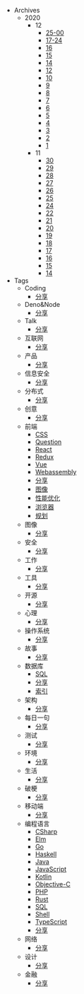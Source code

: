 * Archives
  * 2020
    * 12
      * [25-00](Archives/2020/12/25-00.md)
      * [17-24](Archives/2020/12/17-24.md)
      * [16](Archives/2020/12/16.md)
      * [15](Archives/2020/12/15.md)
      * [14](Archives/2020/12/14.md)
      * [12](Archives/2020/12/12.md)
      * [10](Archives/2020/12/10.md)
      * [9](Archives/2020/12/9.md)
      * [8](Archives/2020/12/8.md)
      * [7](Archives/2020/12/7.md)
      * [6](Archives/2020/12/6.md)
      * [5](Archives/2020/12/5.md)
      * [4](Archives/2020/12/4.md)
      * [3](Archives/2020/12/3.md)
      * [2](Archives/2020/12/2.md)
      * [1](Archives/2020/12/1.md)
    * 11
      * [30](Archives/2020/11/30.md)
      * [29](Archives/2020/11/29.md)
      * [28](Archives/2020/11/28.md)
      * [27](Archives/2020/11/27.md)
      * [26](Archives/2020/11/26.md)
      * [25](Archives/2020/11/25.md)
      * [24](Archives/2020/11/24.md)
      * [22](Archives/2020/11/22.md)
      * [21](Archives/2020/11/21.md)
      * [20](Archives/2020/11/20.md)
      * [19](Archives/2020/11/19.md)
      * [18](Archives/2020/11/18.md)
      * [17](Archives/2020/11/17.md)
      * [16](Archives/2020/11/16.md)
      * [15](Archives/2020/11/15.md)
      * [14](Archives/2020/11/14.md)
* Tags
  * Coding
    * [分享](Tags/Coding/分享)
  * Deno&Node
    * [分享](Tags/Deno&Node/分享)
  * Talk
    * [分享](Tags/Talk/分享)
  * 互联网
    * [分享](Tags/互联网/分享)
  * 产品
    * [分享](Tags/产品/分享)
  * 信息安全
    * [分享](Tags/信息安全/分享)
  * 分布式
    * [分享](Tags/分布式/分享)
  * 创意
    * [分享](Tags/创意/分享)
  * 前端
    * [CSS](Tags/前端/CSS)
    * [Question](Tags/前端/Question)
    * [React](Tags/前端/React)
    * [Redux](Tags/前端/Redux)
    * [Vue](Tags/前端/Vue)
    * [Webassembly](Tags/前端/Webassembly)
    * [分享](Tags/前端/分享)
    * [图像](Tags/前端/图像)
    * [性能优化](Tags/前端/性能优化)
    * [浏览器](Tags/前端/浏览器)
    * [规划](Tags/前端/规划)
  * 图像
    * [分享](Tags/图像/分享)
  * 安全
    * [分享](Tags/安全/分享)
  * 工作
    * [分享](Tags/工作/分享)
  * 工具
    * [分享](Tags/工具/分享)
  * 开源
    * [分享](Tags/开源/分享)
  * 心理
    * [分享](Tags/心理/分享)
  * 操作系统
    * [分享](Tags/操作系统/分享)
  * 故事
    * [分享](Tags/故事/分享)
  * 数据库
    * [SQL](Tags/数据库/SQL)
    * [分享](Tags/数据库/分享)
    * [索引](Tags/数据库/索引)
  * 架构
    * [分享](Tags/架构/分享)
  * 每日一句
    * [分享](Tags/每日一句/分享)
  * 测试
    * [分享](Tags/测试/分享)
  * 环境
    * [分享](Tags/环境/分享)
  * 生活
    * [分享](Tags/生活/分享)
  * 破梗
    * [分享](Tags/破梗/分享)
  * 移动端
    * [分享](Tags/移动端/分享)
  * 编程语言
    * [CSharp](Tags/编程语言/CSharp)
    * [Elm](Tags/编程语言/Elm)
    * [Go](Tags/编程语言/Go)
    * [Haskell](Tags/编程语言/Haskell)
    * [Java](Tags/编程语言/Java)
    * [JavaScript](Tags/编程语言/JavaScript)
    * [Kotlin](Tags/编程语言/Kotlin)
    * [Objective-C](Tags/编程语言/Objective-C)
    * [PHP](Tags/编程语言/PHP)
    * [Rust](Tags/编程语言/Rust)
    * [SQL](Tags/编程语言/SQL)
    * [Shell](Tags/编程语言/Shell)
    * [TypeScript](Tags/编程语言/TypeScript)
    * [分享](Tags/编程语言/分享)
  * 网络
    * [分享](Tags/网络/分享)
  * 设计
    * [分享](Tags/设计/分享)
  * 金融
    * [分享](Tags/金融/分享)

